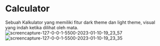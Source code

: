 # Calculator
 Sebuah Kalkulator yang memiliki fitur dark theme dan light theme, visual yang indah ketika dilihat oleh mata.
![screencapture-127-0-0-1-5500-2023-01-10-19_23_57](https://user-images.githubusercontent.com/111409212/211604355-8b14388a-51b4-49bd-bb44-38c552722fc8.png)
![screencapture-127-0-0-1-5500-2023-01-10-19_23_35](https://user-images.githubusercontent.com/111409212/211604373-17de2353-e818-47ab-b033-c80894b8f796.png)
